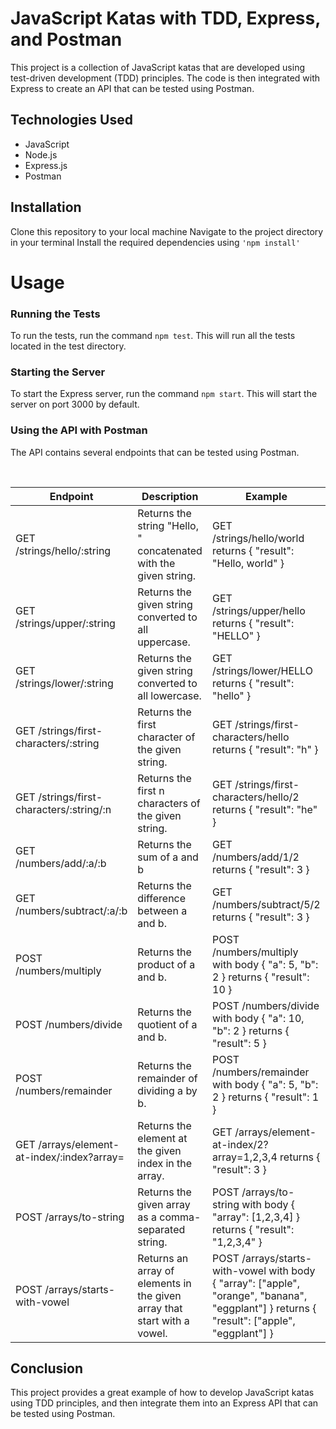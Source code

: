 # JavaScript Katas with TDD, Express, and Postman

This project is a collection of JavaScript katas that are developed using test-driven development (TDD) principles. The code is then integrated with Express to create an API that can be tested using Postman.

## Technologies Used

- JavaScript
- Node.js
- Express.js
- Postman

## Installation

Clone this repository to your local machine
Navigate to the project directory in your terminal
Install the required dependencies using `'npm install'`

# Usage

### Running the Tests

To run the tests, run the command `npm test`. This will run all the tests located in the test directory.

### Starting the Server

To start the Express server, run the command `npm start`. This will start the server on port 3000 by default.

### Using the API with Postman

The API contains several endpoints that can be tested using Postman.

<br>

| **Endpoint**                               | **Description**                                                          | **Example**                                                                                                                                 |
| ------------------------------------------ | ------------------------------------------------------------------------ | ------------------------------------------------------------------------------------------------------------------------------------------- |
| GET /strings/hello/:string                 | Returns the string "Hello, " concatenated with the given string.         | GET /strings/hello/world returns { "result": "Hello, world" }                                                                               |
| GET /strings/upper/:string                 | Returns the given string converted to all uppercase.                     | GET /strings/upper/hello returns { "result": "HELLO" }                                                                                      |
| GET /strings/lower/:string                 | Returns the given string converted to all lowercase.                     | GET /strings/lower/HELLO returns { "result": "hello" }                                                                                      |
| GET /strings/first-characters/:string      | Returns the first character of the given string.                         | GET /strings/first-characters/hello returns { "result": "h" }                                                                               |
| GET /strings/first-characters/:string/:n   | Returns the first n characters of the given string.                      | GET /strings/first-characters/hello/2 returns { "result": "he" }                                                                            |
| GET /numbers/add/:a/:b                     | Returns the sum of a and b                                               | GET /numbers/add/1/2 returns { "result": 3 }                                                                                                |
| GET /numbers/subtract/:a/:b                | Returns the difference between a and b.                                  | GET /numbers/subtract/5/2 returns { "result": 3 }                                                                                           |
| POST /numbers/multiply                     | Returns the product of a and b.                                          | POST /numbers/multiply with body { "a": 5, "b": 2 } returns { "result": 10 }                                                                |
| POST /numbers/divide                       | Returns the quotient of a and b.                                         | POST /numbers/divide with body { "a": 10, "b": 2 } returns { "result": 5 }                                                                  |
| POST /numbers/remainder                    | Returns the remainder of dividing a by b.                                | POST /numbers/remainder with body { "a": 5, "b": 2 } returns { "result": 1 }                                                                |
| GET /arrays/element-at-index/:index?array= | Returns the element at the given index in the array.                     | GET /arrays/element-at-index/2?array=1,2,3,4 returns { "result": 3 }                                                                        |
| POST /arrays/to-string                     | Returns the given array as a comma-separated string.                     | POST /arrays/to-string with body { "array": [1,2,3,4] } returns { "result": "1,2,3,4" }                                                     |
| POST /arrays/starts-with-vowel             | Returns an array of elements in the given array that start with a vowel. | POST /arrays/starts-with-vowel with body { "array": ["apple", "orange", "banana", "eggplant"] } returns { "result": ["apple", "eggplant"] } |

## Conclusion

This project provides a great example of how to develop JavaScript katas using TDD principles, and then integrate them into an Express API that can be tested using Postman.
